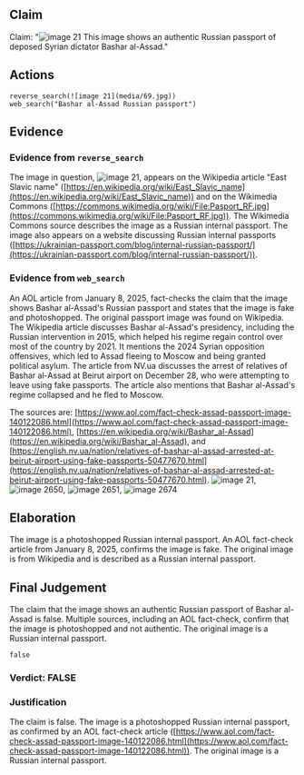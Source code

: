 ## Claim
Claim: "![image 21](media/69.jpg) This image shows an authentic Russian passport of deposed Syrian dictator Bashar al-Assad."

## Actions
```
reverse_search(![image 21](media/69.jpg))
web_search("Bashar al-Assad Russian passport")
```

## Evidence
### Evidence from `reverse_search`
The image in question, ![image 21](media/69.jpg), appears on the Wikipedia article "East Slavic name" ([https://en.wikipedia.org/wiki/East_Slavic_name](https://en.wikipedia.org/wiki/East_Slavic_name)) and on the Wikimedia Commons ([https://commons.wikimedia.org/wiki/File:Pasport_RF.jpg](https://commons.wikimedia.org/wiki/File:Pasport_RF.jpg)). The Wikimedia Commons source describes the image as a Russian internal passport. The image also appears on a website discussing Russian internal passports ([https://ukrainian-passport.com/blog/internal-russian-passport/](https://ukrainian-passport.com/blog/internal-russian-passport/)).


### Evidence from `web_search`
An AOL article from January 8, 2025, fact-checks the claim that the image shows Bashar al-Assad's Russian passport and states that the image is fake and photoshopped. The original passport image was found on Wikipedia. The Wikipedia article discusses Bashar al-Assad's presidency, including the Russian intervention in 2015, which helped his regime regain control over most of the country by 2021. It mentions the 2024 Syrian opposition offensives, which led to Assad fleeing to Moscow and being granted political asylum. The article from NV.ua discusses the arrest of relatives of Bashar al-Assad at Beirut airport on December 28, who were attempting to leave using fake passports. The article also mentions that Bashar al-Assad's regime collapsed and he fled to Moscow.

The sources are: [https://www.aol.com/fact-check-assad-passport-image-140122086.html](https://www.aol.com/fact-check-assad-passport-image-140122086.html), [https://en.wikipedia.org/wiki/Bashar_al-Assad](https://en.wikipedia.org/wiki/Bashar_al-Assad), and [https://english.nv.ua/nation/relatives-of-bashar-al-assad-arrested-at-beirut-airport-using-fake-passports-50477670.html](https://english.nv.ua/nation/relatives-of-bashar-al-assad-arrested-at-beirut-airport-using-fake-passports-50477670.html). ![image 21](media/69.jpg), ![image 2650](media/2025-08-07_20-52-1754599946-648145.jpg), ![image 2651](media/2025-08-07_20-52-1754599946-890665.jpg), ![image 2674](media/2025-08-07_20-58-1754600338-410139.jpg)


## Elaboration
The image is a photoshopped Russian internal passport. An AOL fact-check article from January 8, 2025, confirms the image is fake. The original image is from Wikipedia and is described as a Russian internal passport.


## Final Judgement
The claim that the image shows an authentic Russian passport of Bashar al-Assad is false. Multiple sources, including an AOL fact-check, confirm that the image is photoshopped and not authentic. The original image is a Russian internal passport.

`false`

### Verdict: FALSE

### Justification
The claim is false. The image is a photoshopped Russian internal passport, as confirmed by an AOL fact-check article ([https://www.aol.com/fact-check-assad-passport-image-140122086.html](https://www.aol.com/fact-check-assad-passport-image-140122086.html)). The original image is a Russian internal passport.
